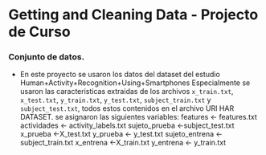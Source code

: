 Getting and Cleaning Data - Projecto de Curso
=============================================

### Conjunto de datos.
- En este proyecto se usaron los datos del dataset del estudio Human+Activity+Recognition+Using+Smartphones 
Especialmente se usaron las caracteristicas extraidas de los archivos `x_train.txt`, `x_test.txt`, `y_train.txt`, `y_test.txt`, `subject_train.txt` y `subject_test.txt`, todos estos contenidos en el archivo URI HAR DATASET.
se asignaron las siguientes variables:
features <- features.txt
actividades <- activity_labels.txt
sujeto_prueba <-subject_test.txt
x_prueba <-X_test.txt
y_prueba <- y_test.txt
sujeto_entrena <-subject_train.txt
x_entrena <-X_train.txt
y_entrena <- y_train.txt

